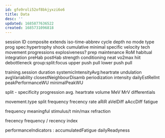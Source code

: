 ```yaml
---
id: gfo9roli52of8bkjyxzi6o6
title: Data
desc: ''
updated: 1685877636522
created: 1685731096818
---
```


session
  ID
    composite
      extends iso-time-abbrev
  cycle
    depth
  no
  mode
  type
    prog
      spec:hypertrophy
        shock
        cumulative
          minimal
          specific
        velocity
      tech
        movement progressions
        explosiveness?
      prep
        maintenance
          RoM
          habitual integration
        preHab
        postHab
      strength
      conditioning
        neat
        vo2max
          hiit
      debottleneck
    group:split:focus
      upper
        push
        pull
      lower
        push
        pull

training.session
  duration
    systemicIntensityAvg:heartrate
  undulation
    avgVariability
    closestNeighbourDisamb
  periodization
    intensity
    dailyEstRelInt
    peakPerformanceWU
      minimalPeakWU

  split - specificity
  progression
  avg. heartrate
  volume
    MeV
    MrV
    differentials

  movement.type
    split
  frequency
  frecency
  rate
  aRiR
  aVelDiff
  aAccDiff
  fatigue

frequency
  meaningful stimulus/t
  min/max refraction

frecency
  frequency / recency index

performanceIndicators
  : accumulatedFatigue
  dailyReadyness